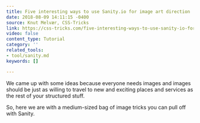 ```yaml
---
title: Five interesting ways to use Sanity.io for image art direction
date: 2018-08-09 14:11:15 -0400
source: Knut Melvær, CSS-Tricks
link: https://css-tricks.com/five-interesting-ways-to-use-sanity-io-for-image-art-direction/
video: false
content_type: Tutorial
category: ''
related_tools:
- tool/sanity.md
keywords: []

---
```

We came up with some ideas  because everyone needs images and images should be just as willing to travel to new and exciting places and services as the rest of your structured stuff.

So, here we are with a medium-sized bag of image tricks you can pull off with Sanity.